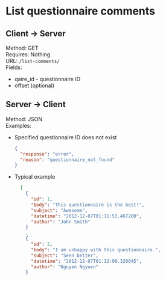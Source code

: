 # List questionnaire comments

## Client -> Server
Method: GET  
Requires: Nothing  
URL: `/list-comments/`  
Fields:  
* qaire_id - questionnaire ID
* offset (optional)

## Server -> Client
Method: JSON  
Examples:  
* Specified questionnaire ID does not exist

  ```json
  {
    "response": "error",
    "reason": "questionnaire_not_found"
  }
  ```

* Typical example

  ```json
    [
      {
        "id": 1,
        "body": "This questionnaire is the best!",
        "subject": "Awesome",
        "datetime": "2012-12-07T01:11:53.467200",
        "author": "John Smith"
      }
      ,
      {
        "id": 2,
        "body": "I am unhappy with this questionnaire.",
        "subject": "Seen better",
        "datetime": "2012-12-07T01:12:00.320045",
        "author": "Nguyen Ngyuen"
      }
  ```

